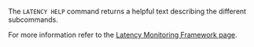 The `LATENCY HELP` command returns a helpful text describing the different
subcommands.

For more information refer to the [Latency Monitoring Framework page][lm].

[lm]: /topics/latency-monitor

